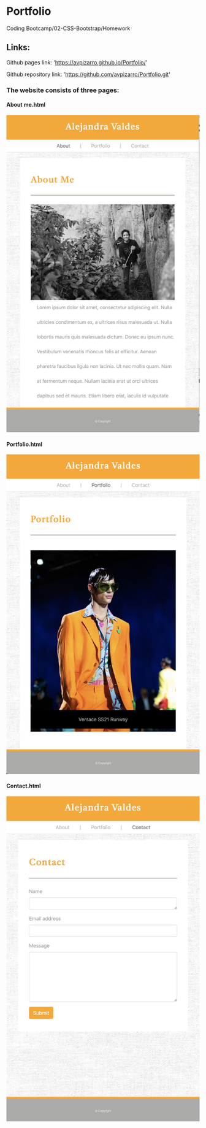 # Portfolio

Coding Bootcamp/02-CSS-Bootstrap/Homework

## Links:

Github pages link: 'https://avpizarro.github.io/Portfolio/'

Github repository link: 'https://github.com/avpizarro/Portfolio.git'


### The website consists of three pages: 

#### About me.html

![About640](Assets/readmeImages/640-index.png)





#### Portfolio.html

![Portfolio640](Assets/readmeImages/640-portfolio.png)






#### Contact.html

![Contact640](Assets/readmeImages/640-contact.png)







